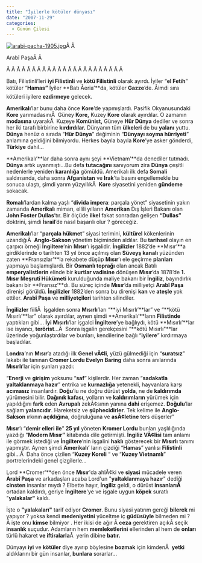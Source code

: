 ```yaml
---
title: "İyilerle kötüler dünyası"
date: "2007-11-29"
categories: 
  - Günün Çilesi
---
```


[![arabi-pacha-1905.jpg](/uploads/2007/12/arabi-pacha-1905.jpg)](/uploads/2007/12/arabi-pacha-1905.jpg "arabi-pacha-1905.jpg")[](/uploads/2007/11/k_muzak1.gif "k_muzak1.gif")[](/uploads/2007/11/k_muzak.gif "k_muzak.gif")Â Â 

Arabî PaşaÂ Â 

Â Â Â Â Â Â Â Â Â Â Â Â Â Â Â Â Â Â Â Â Â Â Â 

Batı, Filistinli’leri **iyi Filistinli** ve **kötü Filistinli** olarak ayırdı. İyiler “**el Fetih**” kötüler “**Hamas”** İyiler **Batı Åeria’**da, kötüler **Gazze**’de. Åimdi sıra kötüleri iyilere **ezdirmeye** gelecek.

**Amerikalı**’lar bunu daha önce **Kore**’de yapmışlardı. Pasifik Okyanusundaki **Kore** yarımadasınıÂ  Güney **Kore,** Kuzey **Kore** olarak ayırdılar. O zamanın **modasına** uyarakÂ  Kuzeye **Komünist,** Güneye **Hür Dünya** dediler ve sonra her iki tarafı birbirine **kırdırdılar.** Dünyanın tüm **ülkeleri** de bu **yalanı** yuttu. **Dünya** henüz o sırada “**Hür Dünya**” değiminin “**Dünyayı soyma hürriyeti**” anlamına geldiğini bilmiyordu. Herkes bayıla bayıla **Kore**’ye asker gönderdi, **Türkiye** dahil…

**Amerikalı’**lar daha sonra aynı şeyi **Vietnam’**da denediler tutmadı. **Dünya** artık uyanmıştı…Bu defa **tutacağını** sanıyorum zira **Dünya** çeşitli nedenlerle yeniden **karanlığa** gömüldü. Amerikalı ilk defa **Somali** saldırısında, daha sonra **Afganistan** ve **Irak**’ta basını engellemekle bu sonuca ulaştı, şimdi yarım yüzyıllıkÂ  **Kore** siyasetini yeniden **gündeme** sokacak.

**Romalı**’lardan kalma yaşlı “**divida impera**: parçala yönet” siyasetinin yakın zamanda **Amerikal**ı mimarı, ellili yılların **Amerikan** Dış İşleri Bakanı olan **John Foster Dullas**’tır. Bir ölçüde **ilkel** fakat sonradan gelişen **“Dullas”** doktrini, şimdi **İsrail**’de nasıl başarılı olur ? göreceğiz.

**Amerikalı**’lar “**parçala hükmet**” siyasi terimini, **kültürel** kökenlerinin uzandığıÂ  **Anglo-Sakson** yönetim biçiminden aldılar. Bu **tarihsel** olayın en çarpıcı örneği **İngiltere**’nin **Mısır**’ı işgalidir. **İngilizler** 1882’de **Mısır’**a girdiklerinde o tarihten 13 yıl önce açılmış olan **Süveyş kanalı** yüzünden zaten **Fransızlar’**la rekabete düşüp **Mısır**’ı ele geçirme **planları** yapmaya başlamışlardı. Bir **Osmanlı toprağı** olan ancak Batılı **emperyalistlerin** elinde bir **kurtlar vadisine** dönüşen **Mısır**’da 1878’de **1\. Mısır Meşrutî Hükümeti** kurulduğunda maliye bakanı bir **İngiliz**, bayındırlık bakanı bir **Fransız’**dı. Bu süreç içinde **Mısır**’da milliyetçi **Arabî Paşa** direnişi görüldü. **İngilizler** 1882’den sonra bu direnişi **kan** ve **ateşle** yok ettiler. **Arabî Paşa** ve **milliyetçileri** tarihten silindiler.

**İngilizler** fiilîÂ  İşgalden sonra **Mısırlı**’ları “**iyi Mısırlı’**lar” ve “**kötü Mısırlı’**lar” olarak ayırdılar, aynen şimdi **Amerikalı’**ların **Filistinde** yaptıkları gibi… **İyi Mısırlı**’lar işgalci **İngiltere**’ye bağlıydı, kötü **Mısırlı’**lar ise isyancı, **terörist**...Â  Sonra işgalin gerekçesini “**kötü Mısırlı"**lar üzerinde yoğunlaştırdılar ve bunları, kendilerine bağlı “**iyilere**” kırdırmaya başladılar.

**Londra**’nın **Mısır**’a atadığı ilk **Genel vÃ¢li**, yüzü gülmediği için “**suratsız**” lakabı ile tanınan **Cromer Lordu Evelyn Baring** daha sonra anılarında **Mısırlı**’lar için şunları yazdı:

“**Enerji** ve **girişim** yoksunu “**saf**” kişilerdir. Her zaman “**sadakatla yaltaklanmaya hazır**” entrika ve **kurnazlığa** yetenekli, hayvanlara karşı **acımasız** insanlardır. **Doğu**’lu ne doğru dürüst **yolda**, ne de **kaldırımda** yürümesini bilir. **Dağınık kafası**, yolların ve **kaldırımların** yürümek için yapıldığını **fark** eden **Avrupalı** zekÃ¢sının yanına **dahi** erişemez. **Doğulu**’lar sağlam **yalancıdır**. Hareketsiz ve **şüphecidirler**. Tek kelime ile **Anglo-Sakson** ırkının **açıklığına**, doğruluğuna ve **asÃ¢letine** ters düşerler"

**Mısır**’ı “**demir elleri ile**” **25 yıl** yöneten **Kromer Lordu** bunları yaşlılığında yazdığı “**Modern Mısır”** kitabında dile getirmişti. **İngiliz VÃ¢lisi** tam anlamı ile görmek istediği ve **İngiltere**’nin işgalini **haklı** gösterecek bir **Mısırlı** tanımı yapmıştır. Aynen şimdi **Amerikalı’** ların çizdiği “**Hamas**” yanlısı **Filistinli** gibi...Â  Daha önce çizilen “**Kuzey Koreli** “ ve “**Kuzey Vietnamlı**” portrelerindeki genel çizgilerle…

Lord **Cromer'**den önce **Mısır**'da ahlÃ¢ki ve **siyasi** mücadele veren **Arabî Paşa** ve arkadaşları acaba Lord'un "**yaltaklanmaya hazır**" dediği **cinsten** insanlar mıydı ? Elbette hayır, **İngiliz** geldi, o dürüst **insanlarıÂ**  ortadan kaldırdı, geriye **İngiltere**'ye ve işgale uygun **köpek** suratlı "**yalakalar"** kaldı.

İşte o **"yalakaları"** tarif ediyor **Cromer**. Bunu siyasi yatırım gereği **bilerek** mi yapıyor ? yoksa kendi **medeniyetini** yüceltme iç **güdüsüyle** bilmeden mi ? Â işte onu **kimse** bilmiyor . Her ikisi de ağır Â **ceza** gerektiren açıkÂ seçik **insanlık** suçudur. Adamların hem **memleketlerini** ellerinden al hem de **onları** türlü hakaret **ve iftiralarla**Â  yerin dibine **batır.**

Dünyayı **iyi** ve **kötüler** diye ayırıp böylesine **bozmak** için kimdenÂ  **yetki** aldıklarını bir gün insanlar, **bunlara** sorarlar…
